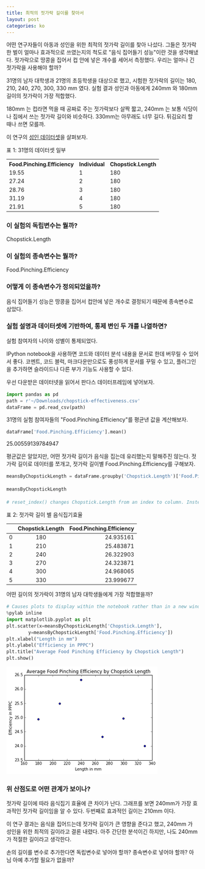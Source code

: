 ```yaml
---
title: 최적의 젓가락 길이를 찾아서
layout: post
categories: ko
---
```


어떤 연구자들이 아동과 성인을 위한 최적의 젓가락 길이를 찾아 나섰다. 그들은 젓가락 한 벌이 얼마나 효과적으로 쓰였는지의 척도로 "음식 집어들기 성능"이란 것을 생각해냈다. 젓가락으로 땅콩을 집어서 컵 안에 넣은 개수를 세어서 측정했다. 우리는 얼마나 긴 젓가락을 사용해야 할까?

<!--more-->

31명의 남자 대학생과 21명의 초등학생을 대상으로 했고, 시험한 젓가락의 길이는 180, 210, 240, 270, 300, 330 mm 였다.  실험 결과 성인과 아동에게 240mm 와 180mm 길이의 젓가락이 가장 적합했다.  

180mm 는 컵라면 먹을 때 공짜로 주는 젓가락보다 살짝 짧고, 240mm 는 보통 식당이나 집에서 쓰는 젓가락 길이와 비슷하다. 330mm는 아무래도 너무 길다. 튀김요리 할 때나 쓰면 모를까.

이 연구의 [성인 데이터셋](https://www.udacity.com/api/nodes/4576183932/supplemental_media/chopstick-effectivenesscsv/download)을 살펴보자. 

표 1: 31명의 데이터셋 일부

<table>
  <tr>
    <th>Food.Pinching.Efficiency</th>
    <th>Individual</th>
    <th>Chopstick.Length</th>
  </tr>
  <tr>
    <td>19.55</td>
    <td>1</td>
    <td>180</td>
  </tr>
  <tr>
    <td>27.24</td>
    <td>2</td>
    <td>180</td>
  </tr>
  <tr>
    <td>28.76</td>
    <td>3</td>
    <td>180</td>
  </tr>
  <tr>
    <td>31.19</td>
    <td>4</td>
    <td>180</td>
  </tr>
  <tr>
    <td>21.91</td>
    <td>5</td>
    <td>180</td>
  </tr>
</table>


### 이 실험의 독립변수는 뭘까?

Chopstick.Length 

### 이 실험의 종속변수는 뭘까?

Food.Pinching.Efficiency

### 어떻게 이 종속변수가 정의되었을까?

음식 집어들기 성능은 땅콩을 집어서 컵안에 넣은 개수로 결정되기 때문에 종속변수로 삼았다.

### 실험 설명과 데이터셋에 기반하여, 통제 변인 두 개를 나열하면?

실험 참여자의 나이와 성별이 통제되었다. 

IPython notebook을 사용하면 코드와 데이터 분석 내용을 문서로 한데 버무릴 수 있어서 좋다. 코멘트, 코드 블럭, 마크다운만으로도 풍성하게 문서를 꾸밀 수 있고, 플러그인을 추가하면 슬라이드나 다른 부가 기능도 사용할 수 있다. 

우선 다운받은 데이터넷을 읽어서 판다스 데이터프레임에 넣어보자. 

``` python 
import pandas as pd
path = r'~/Downloads/chopstick-effectiveness.csv'
dataFrame = pd.read_csv(path)
```

31명의 실험 참여자들의 "Food.Pinching.Efficiency"를 평균낸 값을 계산해보자.

```python
dataFrame['Food.Pinching.Efficiency'].mean()
```

25.00559139784947

평균값은 알았지만, 어떤 젓가락 길이가 음식을 집는데 유리했는지 말해주진 않는다. 젓가락 길이로 데이터를 쪼개고, 젓가락 길이별 Food.Pinching.Efficiency를 구해보자.

```python
meansByChopstickLength = dataFrame.groupby('Chopstick.Length')['Food.Pinching.Efficiency'].mean().reset_index()

meansByChopstickLength

# reset_index() changes Chopstick.Length from an index to column. Instead of the index being the length of the chopsticks, the index is the row numbers 0, 1, 2, 3, 4, 5.
```

표 2: 젓가락 길이 별 음식집기효율

|		 | Chopstick.Length | Food.Pinching.Efficiency |
|:--------|:-------:|--------:|
|0 | 180 | 24.935161 |
|1 | 210 | 25.483871 |
|2 | 240 | 26.322903 |
|3 | 270 | 24.323871 |
|4 | 300 | 24.968065 |
|5 | 330 | 23.999677 |

어떤 길이의 젓가락이 31명의 남자 대학생들에게 가장 적합했을까?

```python
# Causes plots to display within the notebook rather than in a new window
%pylab inline
import matplotlib.pyplot as plt
plt.scatter(x=meansByChopstickLength['Chopstick.Length'], 
		y=meansByChopstickLength['Food.Pinching.Efficiency'])
plt.xlabel("Length in mm")
plt.ylabel("Efficiency in PPPC")
plt.title("Average Food Pinching Efficiency by Chopstick Length")
plt.show()
```

![image alt text](/public/SoAot21ub4FpaQcF1JITJA_img_0.png)

### 위 산점도로 어떤 관계가 보이나?

젓가락 길이에 따라 음식집기 효율에 큰 차이가 난다. 그래프를 보면 240mm가 가장 효과적인 젓가락 길이임을 알 수 있다.  두번째로 효과적인 길이는 210mm 이다. 

이 연구 결과는 음식을 집어드는데 젓가락 길이가 큰 영향을 준다고 했고, 240mm 가 성인을 위한 최적의 길이라고 결론 내렸다. 아주 간단한 분석이긴 하지만, 나도 240mm가 적절한 길이라고 생각한다. 

손의 길이를 변수로 추가한다면 독립변수로 넣어야 할까? 종속변수로 넣어야 할까? 아님 아예 추가할 필요가 없을까?

